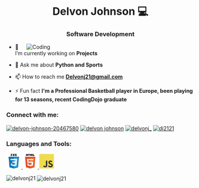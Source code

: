 <h1 align="center">Delvon Johnson 💻 </h1>
<h3 align="center">Software Development</h3>
<img align="right" alt="Coding" width="450" src="https://i.pinimg.com/originals/f1/e7/34/f1e734f9cade86fe737a9aa404ad5677.gif">

- 🌱 I’m currently working on **Projects**

- 💬 Ask me about **Python and Sports**

- 📫 How to reach me **Delvonj21@gmail.com**

- ⚡ Fun fact **I'm a Professional Basketball player in Europe, been playing for 13 seasons, recent CodingDojo graduate**

<h3 align="left">Connect with me:</h3>
<p align="left">
<a href="https://linkedin.com/in/delvon-johnson-20467580" target="blank"><img align="center" src="https://raw.githubusercontent.com/rahuldkjain/github-profile-readme-generator/master/src/images/icons/Social/linked-in-alt.svg" alt="delvon-johnson-20467580" height="30" width="40" /></a>
<a href="https://fb.com/delvon johnson" target="blank"><img align="center" src="https://raw.githubusercontent.com/rahuldkjain/github-profile-readme-generator/master/src/images/icons/Social/facebook.svg" alt="delvon johnson" height="30" width="40" /></a>
<a href="https://instagram.com/delvonj_" target="blank"><img align="center" src="https://raw.githubusercontent.com/rahuldkjain/github-profile-readme-generator/master/src/images/icons/Social/instagram.svg" alt="delvonj_" height="30" width="40" /></a>
<a href="https://discord.gg/dj2121" target="blank"><img align="center" src="https://raw.githubusercontent.com/rahuldkjain/github-profile-readme-generator/master/src/images/icons/Social/discord.svg" alt="dj2121" height="30" width="40" /></a>
</p>

<h3 align="left">Languages and Tools:</h3>
<p align="left"> <a href="https://www.w3schools.com/css/" target="_blank" rel="noreferrer"> <img src="https://raw.githubusercontent.com/devicons/devicon/master/icons/css3/css3-original-wordmark.svg" alt="css3" width="40" height="40"/> </a> <a href="https://www.w3.org/html/" target="_blank" rel="noreferrer"> <img src="https://raw.githubusercontent.com/devicons/devicon/master/icons/html5/html5-original-wordmark.svg" alt="html5" width="40" height="40"/> </a> <a href="https://developer.mozilla.org/en-US/docs/Web/JavaScript" target="_blank" rel="noreferrer"> <img src="https://raw.githubusercontent.com/devicons/devicon/master/icons/javascript/javascript-original.svg" alt="javascript" width="40" height="40"/> </a> </p>

<p><img align="left" src="https://github-readme-stats.vercel.app/api/top-langs?username=delvonj21&show_icons=true&locale=en&layout=compact" alt="delvonj21" /></p>

<p>&nbsp;<img align="center" src="https://github-readme-stats.vercel.app/api?username=delvonj21&show_icons=true&locale=en" alt="delvonj21" /></p>

